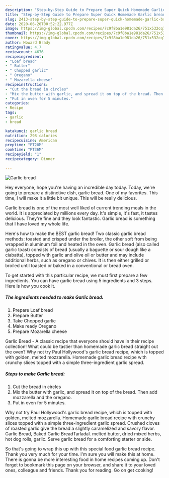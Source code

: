 ```yaml
---
description: "Step-by-Step Guide to Prepare Super Quick Homemade Garlic bread"
title: "Step-by-Step Guide to Prepare Super Quick Homemade Garlic bread"
slug: 2413-step-by-step-guide-to-prepare-super-quick-homemade-garlic-bread
date: 2020-06-20T00:52:22.977Z
image: https://img-global.cpcdn.com/recipes/7c9f8ba1e981da26/751x532cq70/garlic-bread-recipe-main-photo.jpg
thumbnail: https://img-global.cpcdn.com/recipes/7c9f8ba1e981da26/751x532cq70/garlic-bread-recipe-main-photo.jpg
cover: https://img-global.cpcdn.com/recipes/7c9f8ba1e981da26/751x532cq70/garlic-bread-recipe-main-photo.jpg
author: Howard Brady
ratingvalue: 4.7
reviewcount: 4676
recipeingredient:
- "Loaf bread"
- " Butter"
- " Chopped garlic"
- " Oregano"
- " Mozarella cheese"
recipeinstructions:
- "Cut the bread in circles"
- "Mix the butter with garlic, and spread it on top of the bread. Then add mozzarella and the oregano."
- "Put in oven for 5 minutes."
categories:
- Recipe
tags:
- garlic
- bread

katakunci: garlic bread 
nutrition: 298 calories
recipecuisine: American
preptime: "PT20M"
cooktime: "PT36M"
recipeyield: "1"
recipecategory: Dinner

---
```



![Garlic bread](https://img-global.cpcdn.com/recipes/7c9f8ba1e981da26/751x532cq70/garlic-bread-recipe-main-photo.jpg)

Hey everyone, hope you're having an incredible day today. Today, we're going to prepare a distinctive dish, garlic bread. One of my favorites. This time, I will make it a little bit unique. This will be really delicious.

Garlic bread is one of the most well liked of current trending meals in the world. It is appreciated by millions every day. It's simple, it's fast, it tastes delicious. They're fine and they look fantastic. Garlic bread is something that I have loved my whole life.

Here&#39;s how to make the BEST garlic bread! Two classic garlic bread methods: toasted and crisped under the broiler, the other soft from being wrapped in aluminum foil and heated in the oven. Garlic bread (also called garlic toast) consists of bread (usually a baguette or sour dough like a ciabatta), topped with garlic and olive oil or butter and may include additional herbs, such as oregano or chives. It is then either grilled or broiled until toasted or baked in a conventional or bread oven.


To get started with this particular recipe, we must first prepare a few ingredients. You can have garlic bread using 5 ingredients and 3 steps. Here is how you cook it.

<!--inarticleads1-->

##### The ingredients needed to make Garlic bread:

1. Prepare Loaf bread
1. Prepare  Butter
1. Take  Chopped garlic
1. Make ready  Oregano
1. Prepare  Mozarella cheese


Garlic Bread - A classic recipe that everyone should have in their recipe collection! What could be tastier than homemade garlic bread straight out the oven? Why not try Paul Hollywood&#39;s garlic bread recipe, which is topped with golden, melted mozzarella. Homemade garlic bread recipe with crunchy slices topped with a simple three-ingredient garlic spread. 

<!--inarticleads2-->

##### Steps to make Garlic bread:

1. Cut the bread in circles
1. Mix the butter with garlic, and spread it on top of the bread. Then add mozzarella and the oregano.
1. Put in oven for 5 minutes.


Why not try Paul Hollywood&#39;s garlic bread recipe, which is topped with golden, melted mozzarella. Homemade garlic bread recipe with crunchy slices topped with a simple three-ingredient garlic spread. Crushed cloves of roasted garlic give the bread a slightly caramelized and savory flavor. Garlic Bread, Baked Garlic BreadTarladal. melted butter, dried mixed herbs, hot dog rolls, garlic. Serve garlic bread for a comforting starter or side. 

So that's going to wrap this up with this special food garlic bread recipe. Thank you very much for your time. I'm sure you will make this at home. There is gonna be more interesting food in home recipes coming up. Don't forget to bookmark this page on your browser, and share it to your loved ones, colleague and friends. Thank you for reading. Go on get cooking!
